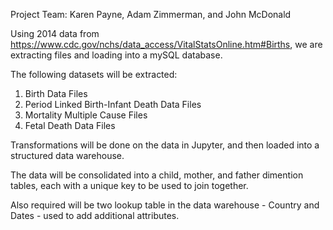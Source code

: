 
Project Team: Karen Payne, Adam Zimmerman, and John McDonald

Using 2014 data from https://www.cdc.gov/nchs/data_access/VitalStatsOnline.htm#Births, we are extracting files and loading into a mySQL database. 

The following datasets will be extracted: 

1. Birth Data Files
2. Period Linked Birth-Infant Death Data Files
3. Mortality Multiple Cause Files
4. Fetal Death Data Files

Transformations will be done on the data in Jupyter, and then loaded into a structured data warehouse.

The data will be consolidated into a child, mother, and father dimention tables, each with a unique key to be used to join together.

Also required will be two lookup table in the data warehouse - Country and Dates - used to add additional attributes.  




